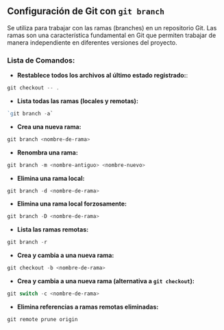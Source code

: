 ## **Configuración de Git con `git branch`**
Se utiliza para trabajar con las ramas (branches) en un repositorio Git. Las ramas son una característica fundamental en Git que permiten trabajar de manera independiente en diferentes versiones del proyecto.
### Lista de Comandos:
* **Restablece todos los archivos al último estado registrado:**:
```powershell
git checkout -- . 
```
* **Lista todas las ramas (locales y remotas):**
```powershell
`git branch -a`
```
* **Crea una nueva rama:**
```powershell
git branch <nombre-de-rama> 
``` 
* **Renombra una rama:**
```powershell
git branch -m <nombre-antiguo> <nombre-nuevo>
```
* **Elimina una rama local:**
```powershell
git branch -d <nombre-de-rama> 
```
* **Elimina una rama local forzosamente:**
```powershell
git branch -D <nombre-de-rama>
```
* **Lista las ramas remotas:**
```powershell
git branch -r
```
* **Crea y cambia a una nueva rama:**
```powershell
git checkout -b <nombre-de-rama> 
```
* **Crea y cambia a una nueva rama (alternativa a `git checkout`):**
```powershell
git switch -c <nombre-de-rama>
```
* **Elimina referencias a ramas remotas eliminadas:**
```powershell
git remote prune origin
```
